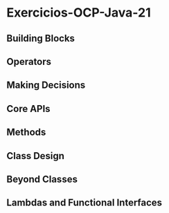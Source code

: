 # Exercicios-OCP-Java-21

## Building Blocks
## Operators
## Making Decisions
## Core APIs
## Methods
## Class Design
## Beyond Classes
## Lambdas and Functional Interfaces
